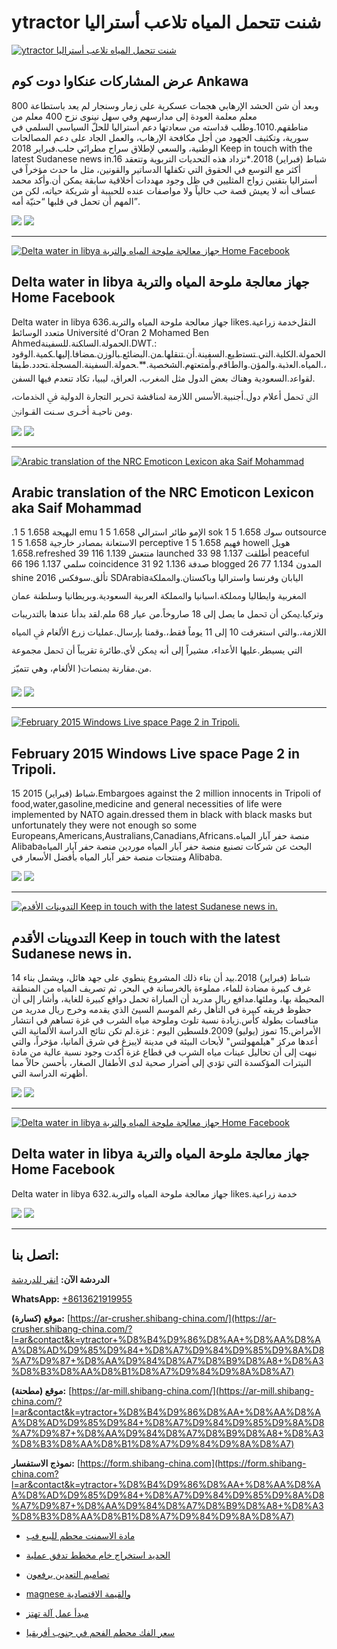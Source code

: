# ytractor شنت تتحمل المياه تلاعب أستراليا

<a href="https://swt.shibang-china.com/?l=ar&img&k=ytractor+%D8%B4%D9%86%D8%AA+%D8%AA%D8%AA%D8%AD%D9%85%D9%84+%D8%A7%D9%84%D9%85%D9%8A%D8%A7%D9%87+%D8%AA%D9%84%D8%A7%D8%B9%D8%A8+%D8%A3%D8%B3%D8%AA%D8%B1%D8%A7%D9%84%D9%8A%D8%A7" target="_blank">![ytractor شنت تتحمل المياه تلاعب أستراليا](http://static.shibang-china.com/all-800x300/1079.jpg)</a>

## عرض المشاركات عنكاوا دوت كوم Ankawa
وبعد أن شن الحشد الإرهابي هجمات عسكرية على زمار وسنجار لم يعد باستطاعة 800 معلم معلمة العودة إلى مدارسهم وفي سهل نينوى نزح 400 معلم من مناطقهم.1010.وطلب قداسته من سعادتها دعم أستراليا للحلّ السياسي السلمي في سورية، وتكثيف الجهود من أجل مكافحة الإرهاب، والعمل الجاد على دعم المصالحات الوطنية، والسعي لإطلاق سراح مطرانَي حلب.فبراير 2018 Keep in touch with the latest Sudanese news in.16 شباط (فبراير) 2018.*تزداد هذه التحديات التربوية وتتعقد أكثر مع التوسع في الحقوق التي تكفلها الدساتير والقونين، مثل ما حدث مؤخراً في أستراليا بتقنين زواج المثليين في ظل وجود مهددات أخلاقية سابقة يمكن أن.وأكد محمد عساف أنه لا يعيش قصة حب حالياً ولا مواصفات عنده للحبيبة أو شريكة حياته، لكن من المهم أن تحمل في قلبها “حنيّة أمه”.


<a href="https://whatsapp.shibangsoft.com/WhatsApp.php" target="_blank" title="WhatsApp">![](http://static.shibang-china.com/icon/whatsapp.png)</a> <a href="https://swt.shibang-china.com/?l=ar&icon&k=ytractor+%D8%B4%D9%86%D8%AA+%D8%AA%D8%AA%D8%AD%D9%85%D9%84+%D8%A7%D9%84%D9%85%D9%8A%D8%A7%D9%87+%D8%AA%D9%84%D8%A7%D8%B9%D8%A8+%D8%A3%D8%B3%D8%AA%D8%B1%D8%A7%D9%84%D9%8A%D8%A7" target="_blank">![](http://static.shibang-china.com/icon/chat-ar.png)</a>

---

<a href="https://swt.shibang-china.com/?l=ar&img&k=ytractor+%D8%B4%D9%86%D8%AA+%D8%AA%D8%AA%D8%AD%D9%85%D9%84+%D8%A7%D9%84%D9%85%D9%8A%D8%A7%D9%87+%D8%AA%D9%84%D8%A7%D8%B9%D8%A8+%D8%A3%D8%B3%D8%AA%D8%B1%D8%A7%D9%84%D9%8A%D8%A7" target="_blank">![Delta water in libya جهاز معالجة ملوحة المياه والتربة Home Facebook](http://static.shibang-china.com/all-800x300/663.jpg)</a>

## Delta water in libya جهاز معالجة ملوحة المياه والتربة Home Facebook
Delta water in libya جهاز معالجة ملوحة المياه والتربة.636 likes.خدمة زراعية‎ﺍﻟﻨﻘﻞ ﻣﺘﻌﺪﺩ ﺍﻟﻮﺳﺎﺋﻂ Université d&#39;Oran 2 Mohamed Ben Ahmedﺍﻟﺤﻤﻭﻟﺔ.ﺍﻟﺴﺎﻜﻨﺔ.ﻟﻠﺴﻔﻴﻨﺔ.DWT.: ﺍﻟﺤﻤﻭﻟﺔ.ﺍﻟﻜﻠﻴﺔ.ﺍﻟﺘﻲ.ﺘﺴﺘﻁﻴﻊ.ﺍﻟﺴﻔﻴﻨﺔ.ﺃﻥ.ﺘﻨﻘﻠﻬﺎ.ﻤﻥ.ﺍﻟﺒﻀﺎﺌﻊ.ﺒﺎﻟﻭﺯﻥ.ﻤﻀﺎﻓﺎ.ﺇﻟﻴﻬﺎ.ﻜﻤﻴﺔ.ﺍﻟﻭﻗﻭﺩ،.ﺍﻟﻤﻴﺎﻩ.ﺍﻟﻌﺫﺒﺔ.ﻭﺍﻟﻤﺅﻥ.ﻭﺍﻟﻁﺎﻗﻡ.ﻭﺃﻤﺘﻌﺘﻬﻡ.ﺍﻟﺸﺨﺼﻴﺔ.**.ﺤﻤﻭﻟﺔ.ﺍﻟﺴﻔﻴﻨﺔ.ﺍﻟﻤﺴﺠﻠﺔ.ﺘﺤﺩﺩ.ﻁﺒﻘﺎ.ﻟﻘﻭﺍﻋﺩ.ﺍﻟﺴﻌﻮﺩﻳﺔ ﻭﻫﻨﺎﻙ ﺑﻌﺾ ﺍﻟﺪﻭﻝ ﻣﺜﻞ ﺍﳌﻐﺮﺏ، ﺍﻟﻌﺮﺍﻕ، ﻟﻴﺒﻴﺎ، ﺗﻜﺎﺩ ﺗﻨﻌﺪﻡ ﻓﻴﻬﺎ ﺍﻟﺴﻔﻦ ﺍﻟﱵ ﲢﻤﻞ ﺃﻋﻼﻡ ﺩﻭﻝ.ﺃﺟﻨﺒﻴﺔ.ﺍﻷﺳﺲ ﺍﻟﻼﺯﻣﺔ ﳌﻨﺎﻗﺸﺔ ﲢﺮﻳﺮ ﺍﻟﺘﺠﺎﺭﺓ ﺍﻟﺪﻭﻟﻴﺔ ﰲ ﺍﳋﺪﻣﺎﺕ، ﻭﻣﻦ ﻧﺎﺣﻴـﺔ ﺃﺧـﺮﻯ ﺳـﻨﺖ ﺍﻟﻘـﻮﺍﻧﲔ.


<a href="https://whatsapp.shibangsoft.com/WhatsApp.php" target="_blank" title="WhatsApp">![](http://static.shibang-china.com/icon/whatsapp.png)</a> <a href="https://swt.shibang-china.com/?l=ar&icon&k=ytractor+%D8%B4%D9%86%D8%AA+%D8%AA%D8%AA%D8%AD%D9%85%D9%84+%D8%A7%D9%84%D9%85%D9%8A%D8%A7%D9%87+%D8%AA%D9%84%D8%A7%D8%B9%D8%A8+%D8%A3%D8%B3%D8%AA%D8%B1%D8%A7%D9%84%D9%8A%D8%A7" target="_blank">![](http://static.shibang-china.com/icon/chat-ar.png)</a>

---

<a href="https://swt.shibang-china.com/?l=ar&img&k=ytractor+%D8%B4%D9%86%D8%AA+%D8%AA%D8%AA%D8%AD%D9%85%D9%84+%D8%A7%D9%84%D9%85%D9%8A%D8%A7%D9%87+%D8%AA%D9%84%D8%A7%D8%B9%D8%A8+%D8%A3%D8%B3%D8%AA%D8%B1%D8%A7%D9%84%D9%8A%D8%A7" target="_blank">![Arabic translation of the NRC Emoticon Lexicon aka Saif Mohammad](http://static.shibang-china.com/all-800x300/723.jpg)</a>

## Arabic translation of the NRC Emoticon Lexicon aka Saif Mohammad
.البهيجة 1.658 5 1 emu الإمو طائر استرالي 1.658 5 1 sok سوك 1.658 5 1 outsource الاستعانة بمصادر خارجية 1.658 5 1 perceptive فهيم 1.658 5 1 howell هويل 1.658.refreshed منتعش 1.139 116 39 launched أطلقت 1.137 98 33 peaceful سلمي 1.137 196 66 coincidence صدفة 1.136 92 31 blogged المدون 1.134 77 26 shine تألق.سوفكس 2016 SDArabiaاﻟﻴﺎﺑﺎن وﻓﺮﻧﺴﺎ واﺳﺘﺮاﻟﻴﺎ وﺑﺎﻛﺴﺘﺎن.واﳌﻤﻠﻜﺔ اﳌﻐﺮﺑﻴﺔ واﻳﻄﺎﻟﻴﺎ وﳑﻠﻜﺔ.اﺳﺒﺎﻧﻴﺎ واﳌﻤﻠﻜﺔ اﻟﻌﺮﺑﻴﺔ اﻟﺴﻌﻮدﻳﺔ.وﺑﺮﻳﻄﺎﻧﻴﺎ وﺳﻠﻄﻨﺔ ﻋﻤﺎن وﺗﺮﻛﻴﺎ.ﳝﻜﻦ أن ﲢﻤﻞ ﻣﺎ ﻳﺼﻞ إﻟﻰ 18 ﺻﺎروﺧﺎً.ﻣﻦ ﻋﻴﺎر 68 ﻣﻠﻢ.ﻟﻘﺪ ﺑﺪأﻧﺎ ﻋﻨﺪﻫﺎ ﺑﺎﻟﺘﺪرﻳﺒﺎت اﻟﻼزﻣﺔ،.واﻟﺘﻲ اﺳﺘﻐﺮﻗﺖ 10 إﻟﻰ 11 ﻳﻮﻣﺎً ﻓﻘﻂ،.وﻗﻤﻨﺎ ﺑﺈرﺳﺎل.ﻋﻤﻠﻴﺎت زرع اﻷﻟﻐﺎم ﰲ اﳌﻴﺎه اﻟﺘﻲ ﻳﺴﻴﻄﺮ.ﻋﻠﻴﻬﺎ اﻷﻋﺪاء، ﻣﺸﻴﺮاً إﻟﻰ أﻧﻪ ﳝﻜﻦ ﻷي.ﻃﺎﺋﺮة ﺗﻘﺮﻳﺒﺎً أن ﲢﻤﻞ ﻣﺠﻤﻮﻋﺔ ﻣﻦ.ﻣﻘﺎرﻧﺔ ﲟﻨﺼﺎت( اﻷﻟﻐﺎم، وﻫﻲ ﺗﺘﻤﻴّﺰ.


<a href="https://whatsapp.shibangsoft.com/WhatsApp.php" target="_blank" title="WhatsApp">![](http://static.shibang-china.com/icon/whatsapp.png)</a> <a href="https://swt.shibang-china.com/?l=ar&icon&k=ytractor+%D8%B4%D9%86%D8%AA+%D8%AA%D8%AA%D8%AD%D9%85%D9%84+%D8%A7%D9%84%D9%85%D9%8A%D8%A7%D9%87+%D8%AA%D9%84%D8%A7%D8%B9%D8%A8+%D8%A3%D8%B3%D8%AA%D8%B1%D8%A7%D9%84%D9%8A%D8%A7" target="_blank">![](http://static.shibang-china.com/icon/chat-ar.png)</a>

---

<a href="https://swt.shibang-china.com/?l=ar&img&k=ytractor+%D8%B4%D9%86%D8%AA+%D8%AA%D8%AA%D8%AD%D9%85%D9%84+%D8%A7%D9%84%D9%85%D9%8A%D8%A7%D9%87+%D8%AA%D9%84%D8%A7%D8%B9%D8%A8+%D8%A3%D8%B3%D8%AA%D8%B1%D8%A7%D9%84%D9%8A%D8%A7" target="_blank">![February 2015 Windows Live space Page 2 in Tripoli.](http://static.shibang-china.com/all-800x300/916.jpg)</a>

## February 2015 Windows Live space Page 2 in Tripoli.
15 شباط (فبراير) 2015.Embargoes against the 2 million innocents in Tripoli of food,water,gasoline,medicine and general necessities of life were implemented by NATO again.dressed them in black with black masks but unfortunately they were not enough so some Europeans,Americans,Australians,Canadians,Africans.منصة حفر آبار المياه Alibabaالبحث عن شركات تصنيع منصة حفر آبار المياه موردين منصة حفر آبار المياه ومنتجات منصة حفر آبار المياه بأفضل الأسعار في Alibaba.


<a href="https://whatsapp.shibangsoft.com/WhatsApp.php" target="_blank" title="WhatsApp">![](http://static.shibang-china.com/icon/whatsapp.png)</a> <a href="https://swt.shibang-china.com/?l=ar&icon&k=ytractor+%D8%B4%D9%86%D8%AA+%D8%AA%D8%AA%D8%AD%D9%85%D9%84+%D8%A7%D9%84%D9%85%D9%8A%D8%A7%D9%87+%D8%AA%D9%84%D8%A7%D8%B9%D8%A8+%D8%A3%D8%B3%D8%AA%D8%B1%D8%A7%D9%84%D9%8A%D8%A7" target="_blank">![](http://static.shibang-china.com/icon/chat-ar.png)</a>

---

<a href="https://swt.shibang-china.com/?l=ar&img&k=ytractor+%D8%B4%D9%86%D8%AA+%D8%AA%D8%AA%D8%AD%D9%85%D9%84+%D8%A7%D9%84%D9%85%D9%8A%D8%A7%D9%87+%D8%AA%D9%84%D8%A7%D8%B9%D8%A8+%D8%A3%D8%B3%D8%AA%D8%B1%D8%A7%D9%84%D9%8A%D8%A7" target="_blank">![التدوينات الأقدم Keep in touch with the latest Sudanese news in.](http://static.shibang-china.com/all-800x300/798.jpg)</a>

## التدوينات الأقدم Keep in touch with the latest Sudanese news in.
14 شباط (فبراير) 2018.بيد أن بناء ذلك المشروع ينطوي على جهد هائل، ويشمل بناء غرف كبيرة مضادة للماء، مملوءة بالخرسانة في البحر، ثم تصريف المياه من المنطقة المحيطة بها، وملئها.مدافع ريال مدريد أن المباراة تحمل دوافع كبيرة للغاية، وأشار إلى أن حظوظ فريقه كبيرة في التأهل رغم الموسم السيئ الذي يقدمه وخرج ريال مدريد من منافسات بطولة كأس.زيادة نسبة تلوث وملوحة مياه الشرب في غزة تساهم في انتشار الأمراض.15 تموز (يوليو) 2009.فلسطين اليوم : غزة.لم تكن نتائج الدراسة الألمانية التي أعدها مركز &quot;هيلمهولتس&quot; لأبحاث البيئة في مدينة لايبزغ في شرق ألمانيا، مؤخراً، والتي نبهت إلى أن تحاليل عينات مياه الشرب في قطاع غزة أكدت وجود نسبة عالية من مادة النيترات المؤكسدة التي تؤدي إلى أضرار صحية لدى الأطفال الصغار، بأحسن حالاً مما أظهرته الدراسة التي.


<a href="https://whatsapp.shibangsoft.com/WhatsApp.php" target="_blank" title="WhatsApp">![](http://static.shibang-china.com/icon/whatsapp.png)</a> <a href="https://swt.shibang-china.com/?l=ar&icon&k=ytractor+%D8%B4%D9%86%D8%AA+%D8%AA%D8%AA%D8%AD%D9%85%D9%84+%D8%A7%D9%84%D9%85%D9%8A%D8%A7%D9%87+%D8%AA%D9%84%D8%A7%D8%B9%D8%A8+%D8%A3%D8%B3%D8%AA%D8%B1%D8%A7%D9%84%D9%8A%D8%A7" target="_blank">![](http://static.shibang-china.com/icon/chat-ar.png)</a>

---

<a href="https://swt.shibang-china.com/?l=ar&img&k=ytractor+%D8%B4%D9%86%D8%AA+%D8%AA%D8%AA%D8%AD%D9%85%D9%84+%D8%A7%D9%84%D9%85%D9%8A%D8%A7%D9%87+%D8%AA%D9%84%D8%A7%D8%B9%D8%A8+%D8%A3%D8%B3%D8%AA%D8%B1%D8%A7%D9%84%D9%8A%D8%A7" target="_blank">![Delta water in libya جهاز معالجة ملوحة المياه والتربة Home Facebook](http://static.shibang-china.com/all-800x300/339.jpg)</a>

## Delta water in libya جهاز معالجة ملوحة المياه والتربة Home Facebook
Delta water in libya جهاز معالجة ملوحة المياه والتربة.632 likes.خدمة زراعية‎

<a href="https://whatsapp.shibangsoft.com/WhatsApp.php" target="_blank" title="WhatsApp">![](http://static.shibang-china.com/icon/whatsapp.png)</a> <a href="https://swt.shibang-china.com/?l=ar&icon&k=ytractor+%D8%B4%D9%86%D8%AA+%D8%AA%D8%AA%D8%AD%D9%85%D9%84+%D8%A7%D9%84%D9%85%D9%8A%D8%A7%D9%87+%D8%AA%D9%84%D8%A7%D8%B9%D8%A8+%D8%A3%D8%B3%D8%AA%D8%B1%D8%A7%D9%84%D9%8A%D8%A7" target="_blank">![](http://static.shibang-china.com/icon/chat-ar.png)</a>

---
## اتصل بنا:

**الدردشة الآن:** [انقر للدردشة](https://swt.shibang-china.com?l=ar&contact&k=ytractor+%D8%B4%D9%86%D8%AA+%D8%AA%D8%AA%D8%AD%D9%85%D9%84+%D8%A7%D9%84%D9%85%D9%8A%D8%A7%D9%87+%D8%AA%D9%84%D8%A7%D8%B9%D8%A8+%D8%A3%D8%B3%D8%AA%D8%B1%D8%A7%D9%84%D9%8A%D8%A7)

**WhatsApp:**  [+8613621919955](https://whatsapp.shibangsoft.com/WhatsApp.php)

**موقع (كسارة):** [https://ar-crusher.shibang-china.com/](https://ar-crusher.shibang-china.com/?l=ar&contact&k=ytractor+%D8%B4%D9%86%D8%AA+%D8%AA%D8%AA%D8%AD%D9%85%D9%84+%D8%A7%D9%84%D9%85%D9%8A%D8%A7%D9%87+%D8%AA%D9%84%D8%A7%D8%B9%D8%A8+%D8%A3%D8%B3%D8%AA%D8%B1%D8%A7%D9%84%D9%8A%D8%A7)

**موقع (مطحنة):** [https://ar-mill.shibang-china.com/](https://ar-mill.shibang-china.com/?l=ar&contact&k=ytractor+%D8%B4%D9%86%D8%AA+%D8%AA%D8%AA%D8%AD%D9%85%D9%84+%D8%A7%D9%84%D9%85%D9%8A%D8%A7%D9%87+%D8%AA%D9%84%D8%A7%D8%B9%D8%A8+%D8%A3%D8%B3%D8%AA%D8%B1%D8%A7%D9%84%D9%8A%D8%A7)

**نموذج الاستفسار:** [https://form.shibang-china.com](https://form.shibang-china.com?l=ar&contact&k=ytractor+%D8%B4%D9%86%D8%AA+%D8%AA%D8%AA%D8%AD%D9%85%D9%84+%D8%A7%D9%84%D9%85%D9%8A%D8%A7%D9%87+%D8%AA%D9%84%D8%A7%D8%B9%D8%A8+%D8%A3%D8%B3%D8%AA%D8%B1%D8%A7%D9%84%D9%8A%D8%A7)

* [مادة الاسمنت محطم للبيع فب](../30/%D9%85%D8%A7%D8%AF%D8%A9%20%D8%A7%D9%84%D8%A7%D8%B3%D9%85%D9%86%D8%AA%20%D9%85%D8%AD%D8%B7%D9%85%20%D9%84%D9%84%D8%A8%D9%8A%D8%B9%20%D9%81%D8%A8.md)

* [الحديد استخراج خام مخطط تدفق عملية](../26/%D8%A7%D9%84%D8%AD%D8%AF%D9%8A%D8%AF%20%D8%A7%D8%B3%D8%AA%D8%AE%D8%B1%D8%A7%D8%AC%20%D8%AE%D8%A7%D9%85%20%D9%85%D8%AE%D8%B7%D8%B7%20%D8%AA%D8%AF%D9%81%D9%82%20%D8%B9%D9%85%D9%84%D9%8A%D8%A9.md)

* [تصاميم التعدين يرفعون](../29/%D8%AA%D8%B5%D8%A7%D9%85%D9%8A%D9%85%20%D8%A7%D9%84%D8%AA%D8%B9%D8%AF%D9%8A%D9%86%20%D9%8A%D8%B1%D9%81%D8%B9%D9%88%D9%86.md)

* [magnese والقيمة الاقتصادية](../26/magnese%20%D9%88%D8%A7%D9%84%D9%82%D9%8A%D9%85%D8%A9%20%D8%A7%D9%84%D8%A7%D9%82%D8%AA%D8%B5%D8%A7%D8%AF%D9%8A%D8%A9.md)

* [مبدأ عمل آلة تهتز](../30/%D9%85%D8%A8%D8%AF%D8%A3%20%D8%B9%D9%85%D9%84%20%D8%A2%D9%84%D8%A9%20%D8%AA%D9%87%D8%AA%D8%B2.md)

* [سعر الفك محطم الفحم في جنوب أفريقيا](../30/%D8%B3%D8%B9%D8%B1%20%D8%A7%D9%84%D9%81%D9%83%20%D9%85%D8%AD%D8%B7%D9%85%20%D8%A7%D9%84%D9%81%D8%AD%D9%85%20%D9%81%D9%8A%20%D8%AC%D9%86%D9%88%D8%A8%20%D8%A3%D9%81%D8%B1%D9%8A%D9%82%D9%8A%D8%A7.md)